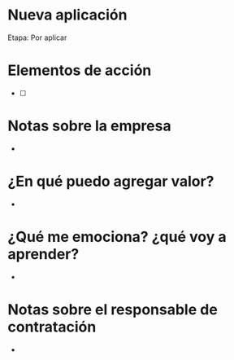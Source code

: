# Nueva aplicación

Etapa: Por aplicar

# Elementos de acción

- [ ]  

# Notas sobre la empresa

- 

# ¿En qué puedo agregar valor?

- 

# ¿Qué me emociona? ¿qué voy a aprender?

- 

# Notas sobre el responsable de contratación

-